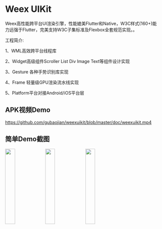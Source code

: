 # Weex UIKit

Weex高性能跨平台UI渲染引擎，性能媲美Flutter和Native，W3C样式(160+)能力远强于Flutter，完美支持W3C子集标准及Flexbox全套规范实现。。 

工程简介:

  1、WML高效跨平台线程库
  
  2、Widget高级组件Scroller List Div Image Text等组件设计实现
  
  3、Gesture 各种手势识别库实现
  
  4、Frame 轻量级GPU渲染流水线实现
  
  5、Platform平台对接Android/iOS平台层
  
  ## APK视频Demo
  
  https://github.com/gubaojian/weexuikit/blob/master/doc/weexuikit.mp4
  
  
  ## 简单Demo截图
  
<img src="https://raw.githubusercontent.com/gubaojian/weexuikit/master/doc/weex_uikit_preview.jpg" width="25%" height="25%" /> <img src="https://raw.githubusercontent.com/gubaojian/weexuikit/master/doc/startbucks.jpg" width="25%" height="25%" /> <img src="https://raw.githubusercontent.com/gubaojian/weexuikit/master/doc/youhaohuo.jpg" width="25%" height="25%" /> 
